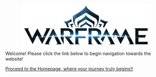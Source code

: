 <html>
	<head>
		<meta charset="UTF-8" />
		<title>Warframe Beginner's Guide</title>		
		<link rel="stylesheet" href="website.css" type="text/css" />
	</head>
	<body>
		<center><img src="Images/Logo.png" width="80%" height="25%" alt="Warframe Logo" /></center>
		<p>Welcome! Please click the link below to begin navigation towards the website!</p>
		<p><a href="index.html">Proceed to the Homepage, where your journey truly begins!!</a></p>
	</body>
</html>

